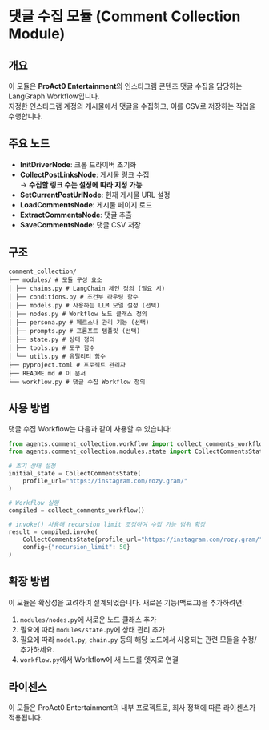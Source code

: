 # 댓글 수집 모듈 (Comment Collection Module)

## 개요

이 모듈은 **ProAct0 Entertainment**의 인스타그램 콘텐츠 댓글 수집을 담당하는 LangGraph Workflow입니다.  
지정한 인스타그램 계정의 게시물에서 댓글을 수집하고, 이를 CSV로 저장하는 작업을 수행합니다.

## 주요 노드

- **InitDriverNode**: 크롬 드라이버 초기화
- **CollectPostLinksNode**: 게시물 링크 수집  
  → **수집할 링크 수는 설정에 따라 지정 가능**
- **SetCurrentPostUrlNode**: 현재 게시물 URL 설정
- **LoadCommentsNode**: 게시물 페이지 로드
- **ExtractCommentsNode**: 댓글 추출
- **SaveCommentsNode**: 댓글 CSV 저장

## 구조


```
comment_collection/
├── modules/ # 모듈 구성 요소
│ ├── chains.py # LangChain 체인 정의 (필요 시)
│ ├── conditions.py # 조건부 라우팅 함수
│ ├── models.py # 사용하는 LLM 모델 설정 (선택)
│ ├── nodes.py # Workflow 노드 클래스 정의
│ ├── persona.py # 페르소나 관리 기능 (선택)
│ ├── prompts.py # 프롬프트 템플릿 (선택)
│ ├── state.py # 상태 정의
│ ├── tools.py # 도구 함수
│ └── utils.py # 유틸리티 함수
├── pyproject.toml # 프로젝트 관리자
├── README.md # 이 문서
└── workflow.py # 댓글 수집 Workflow 정의
```


## 사용 방법

댓글 수집 Workflow는 다음과 같이 사용할 수 있습니다:

```python
from agents.comment_collection.workflow import collect_comments_workflow
from agents.comment_collection.modules.state import CollectCommentsState

# 초기 상태 설정
initial_state = CollectCommentsState(
    profile_url="https://instagram.com/rozy.gram/"
)

# Workflow 실행
compiled = collect_comments_workflow()

# invoke() 사용해 recursion limit 조정하여 수집 가능 범위 확장
result = compiled.invoke(
    CollectCommentsState(profile_url="https://instagram.com/rozy.gram/"),
    config={"recursion_limit": 50}
)

```

## 확장 방법

이 모듈은 확장성을 고려하여 설계되었습니다. 새로운 기능(백로그)을 추가하려면:

1. `modules/nodes.py`에 새로운 노드 클래스 추가
2. 필요에 따라 `modules/state.py`에 상태 관리 추가
3. 필요에 따라 `model.py`, `chain.py` 등의 해당 노드에서 사용되는 관련 모듈을 수정/추가하세요.
4. `workflow.py`에서 Workflow에 새 노드를 엣지로 연결

## 라이센스

이 모듈은 ProAct0 Entertainment의 내부 프로젝트로, 회사 정책에 따른 라이센스가 적용됩니다.